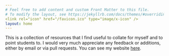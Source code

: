 ```yaml
---
# Feel free to add content and custom Front Matter to this file.
# To modify the layout, see https://jekyllrb.com/docs/themes/#overriding-theme-defaults
<link rel="icon" href="/favicon.ico" type="image/x-icon" />
layout: home
---
```


This is a collection of resources that I find useful to collate for myself and to point students to.
I would very much appreciate any feedback or additions, either by email or via pull requests.
You can see my website [here](http://www.benfulcher.com).

<!-- [Basics]({{ site.baseurl }}{% link pages/Basics.md %})

[Reproducible Science]({{ site.baseurl }}{% link pages/ReproducibleScience.md %})

[Scientific Writing]({{ site.baseurl }}{% link pages/ScientificWriting.md %})

[Reading Scientific Literature]({{ site.baseurl }}{% link pages/ReadingLiterature.md %})

[Sydney Tips]({{ site.baseurl }}{% link pages/SydneyTips.md %}) -->
